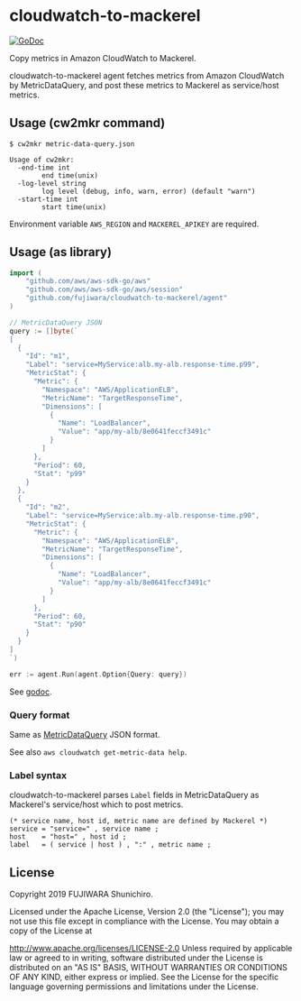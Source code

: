 # cloudwatch-to-mackerel

[![GoDoc](https://godoc.org/github.com/fujiwara/cloudwatch-to-mackerel?status.svg)][godoc]

[godoc]: https://godoc.org/github.com/fujiwara/cloudwatch-to-mackerel

Copy metrics in Amazon CloudWatch to Mackerel.

cloudwatch-to-mackerel agent fetches metrics from Amazon CloudWatch by MetricDataQuery, and post these metrics to Mackerel as service/host metrics.

## Usage (cw2mkr command)

```console
$ cw2mkr metric-data-query.json
```

```
Usage of cw2mkr:
  -end-time int
    	end time(unix)
  -log-level string
    	log level (debug, info, warn, error) (default "warn")
  -start-time int
    	start time(unix)
```

Environment variable `AWS_REGION` and `MACKEREL_APIKEY` are required.

## Usage (as library)

```go
import (
	"github.com/aws/aws-sdk-go/aws"
	"github.com/aws/aws-sdk-go/aws/session"
	"github.com/fujiwara/cloudwatch-to-mackerel/agent"
)

// MetricDataQuery JSON
query := []byte(`
[
  {
    "Id": "m1",
    "Label": "service=MyService:alb.my-alb.response-time.p99",
    "MetricStat": {
      "Metric": {
        "Namespace": "AWS/ApplicationELB",
        "MetricName": "TargetResponseTime",
        "Dimensions": [
          {
            "Name": "LoadBalancer",
            "Value": "app/my-alb/8e0641feccf3491c"
          }
        ]
      },
      "Period": 60,
      "Stat": "p99"
    }
  },
  {
    "Id": "m2",
    "Label": "service=MyService:alb.my-alb.response-time.p90",
    "MetricStat": {
      "Metric": {
        "Namespace": "AWS/ApplicationELB",
        "MetricName": "TargetResponseTime",
        "Dimensions": [
          {
            "Name": "LoadBalancer",
            "Value": "app/my-alb/8e0641feccf3491c"
          }
        ]
      },
      "Period": 60,
      "Stat": "p90"
    }
  }
]
`)

err := agent.Run(agent.Option{Query: query})
```

See [godoc](https://godoc.org/github.com/fujiwara/cloudwatch-to-mackerel/agent).

### Query format

Same as [MetricDataQuery](https://docs.aws.amazon.com/AmazonCloudWatch/latest/APIReference/API_MetricDataQuery.html) JSON format.

See also `aws cloudwatch get-metric-data help`.

### Label syntax

cloudwatch-to-mackerel parses `Label` fields in MetricDataQuery as Mackerel's service/host which to post metrics.

```ebnf
(* service name, host id, metric name are defined by Mackerel *)
service = "service=" , service name ;
host    = "host=" , host id ;
label   = ( service | host ) , ":" , metric name ;
```

## License

Copyright 2019 FUJIWARA Shunichiro.

Licensed under the Apache License, Version 2.0 (the "License"); you may not use this file except in compliance with the License. You may obtain a copy of the License at

http://www.apache.org/licenses/LICENSE-2.0
Unless required by applicable law or agreed to in writing, software distributed under the License is distributed on an "AS IS" BASIS, WITHOUT WARRANTIES OR CONDITIONS OF ANY KIND, either express or implied. See the License for the specific language governing permissions and limitations under the License.
